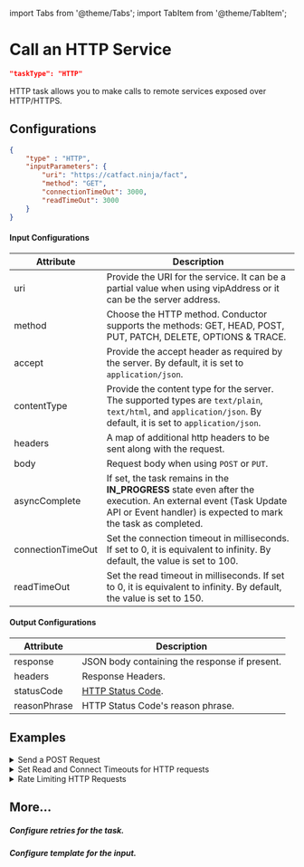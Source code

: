 import Tabs from '@theme/Tabs';
import TabItem from '@theme/TabItem';

# Call an HTTP Service
```json
"taskType": "HTTP"
```
HTTP task allows you to make calls to remote services exposed over HTTP/HTTPS.

## Configurations
```json
{
    "type" : "HTTP",
    "inputParameters": {
        "uri": "https://catfact.ninja/fact",
        "method": "GET",
        "connectionTimeOut": 3000,
        "readTimeOut": 3000
    }
}
```

#### Input Configurations
|Attribute|Description|
|---|---|
| uri  | Provide the URI for the service. It can be a partial value when using vipAddress or it can be the server address.|
| method  | Choose the HTTP method. Conductor supports the methods: GET, HEAD, POST, PUT, PATCH, DELETE, OPTIONS & TRACE.|
| accept | Provide the accept header as required by the server. By default, it is set to ```application/json```. |
| contentType | Provide the content type for the server. The supported types are ```text/plain```, ```text/html```, and ```application/json```. By default, it is set to ```application/json```.|
| headers| A map of additional http headers to be sent along with the request.|
| body| Request body when using `POST` or `PUT`.|
| asyncComplete | If set, the task remains in the **IN_PROGRESS** state even after the execution.  An external event (Task Update API or Event handler) is expected to mark the task as completed.
| connectionTimeOut | Set the connection timeout in milliseconds.  If set to 0, it is equivalent to infinity. By default, the value is set to 100.|
| readTimeOut | Set the read timeout in milliseconds.  If set to 0, it is equivalent to infinity. By default, the value is set to 150.|

#### Output Configurations

|Attribute|Description|
|---|---|
| response |  JSON body containing the response if present. |
| headers | Response Headers. |
| statusCode | [HTTP Status Code](https://en.wikipedia.org/wiki/List_of_HTTP_status_codes). |
| reasonPhrase | HTTP Status Code's reason phrase. |

## Examples
<details><summary>Send a POST Request</summary>
<p>

```json
{
  "name": "http_post_example",
  "taskReferenceName": "post_example",
  "inputParameters": {
    "http_request": {
      "uri": "https://jsonplaceholder.typicode.com/posts/",
      "method": "POST",
      "body": {
        "title": "${get_example.output.response.body.title}",
        "userId": "${get_example.output.response.body.userId}",
        "action": "doSomething"
      }
    }
  },
  "type": "HTTP"
}
```

</p>
</details>
<details><summary>Set Read and Connect Timeouts for HTTP requests</summary>
<p>

```json
{
  "name": "http_post_example",
  "taskReferenceName": "post_example",
  "inputParameters": {
    "http_request": {
      "uri": "https://jsonplaceholder.typicode.com/posts/",
      "method": "POST",
      "readTimeout": 60000,
      "connectionTimeout": 60000,
      "body": {
        "title": "${get_example.output.response.body.title}",
        "userId": "${get_example.output.response.body.userId}",
        "action": "doSomething"
      }
    }
  },
  "type": "HTTP"
}
```

</p>
</details>

<details><summary>Rate Limiting HTTP Requests</summary>
<p>
add details
</p>
</details>

## More...
##### Configure retries for the task.
##### Configure template for the input.